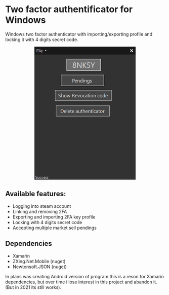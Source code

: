 # Two factor authentificator for Windows
Windows two factor authenticator with importing/exporting profile and locking it with 4 digits secret code.

<div align="center">
    <img src="screenshots/2fauthenticator_main.png" alt="Screenshot of program">
</div>

## Available features:
- Logging into steam account
- Linking and removing 2FA
- Exporting and importing 2FA key profile
- Locking with 4 digits secret code
- Accepting multiple market sell pendings

## Dependencies
- Xamarin
- ZXing.Net.Mobile (nuget)
- Newtonsoft.JSON (nuget)

In plans was creating Android version of program this is a reson for Xamarin dependencies, but over time i lose interest in this project and abandon it. (But in 2021 its still works).
